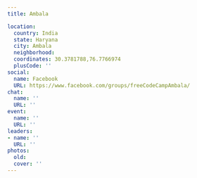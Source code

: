 ```yaml
---
title: Ambala

location:
  country: India
  state: Haryana
  city: Ambala
  neighborhood: 
  coordinates: 30.3781788,76.7766974
  plusCode: ''
social:
  name: Facebook
  URL: https://www.facebook.com/groups/freeCodeCampAmbala/
chat:
  name: ''
  URL: ''
event:
  name: ''
  URL: ''
leaders:
- name: ''
  URL: ''
photos:
  old: 
  cover: ''
---
```

